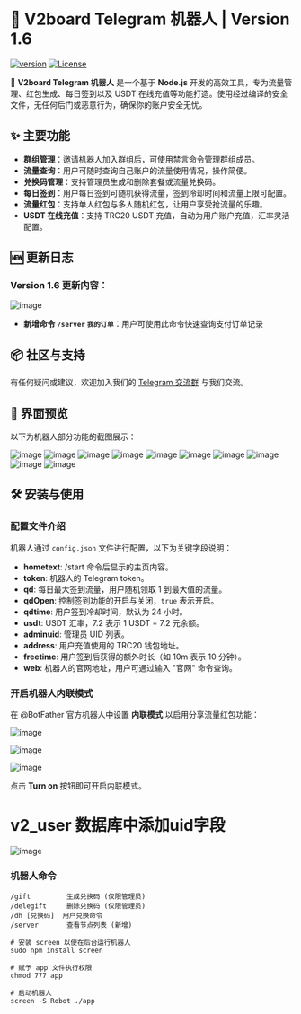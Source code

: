 # 🌟 V2board Telegram 机器人 | Version 1.6

[![version](https://img.shields.io/badge/version-1.6-brightgreen)](https://github.com/Mini0001/-v2board-Telegram-) [![License](https://img.shields.io/badge/license-MIT-blue.svg)](LICENSE)

🚀 **V2board Telegram 机器人** 是一个基于 **Node.js** 开发的高效工具，专为流量管理、红包生成、每日签到以及 USDT 在线充值等功能打造。使用经过编译的安全文件，无任何后门或恶意行为，确保你的账户安全无忧。

## ✨ 主要功能

- **群组管理**：邀请机器人加入群组后，可使用禁言命令管理群组成员。
- **流量查询**：用户可随时查询自己账户的流量使用情况，操作简便。
- **兑换码管理**：支持管理员生成和删除套餐或流量兑换码。
- **每日签到**：用户每日签到可随机获得流量，签到冷却时间和流量上限可配置。
- **流量红包**：支持单人红包与多人随机红包，让用户享受抢流量的乐趣。
- **USDT 在线充值**：支持 TRC20 USDT 充值，自动为用户账户充值，汇率灵活配置。

## 🆕 更新日志

### Version 1.6 更新内容：

![image](https://github.com/user-attachments/assets/ed12e861-2130-47c5-bdab-44b1e51751d4)

- **新增命令 `/server` `我的订单`**：用户可使用此命令快速查询支付订单记录

## 📦 社区与支持

有任何疑问或建议，欢迎加入我们的 [Telegram 交流群](https://t.me/+4IUsjeKgj04xNmRh) 与我们交流。

## 🎨 界面预览

以下为机器人部分功能的截图展示：

![image](https://github.com/user-attachments/assets/6e0eae20-c07b-4201-bdf4-2e8631953b2e)
![image](https://github.com/user-attachments/assets/dd29f430-c524-42ba-87d2-fa8a897b8479)
![image](https://github.com/user-attachments/assets/513ad55b-6e3b-45b8-bdb1-26827ac512f8)
![image](https://github.com/user-attachments/assets/be037d01-2000-4bb9-a605-e5893a31d15f)
![image](https://github.com/user-attachments/assets/f7bd9a48-b8d9-4133-b68d-15bc371f8ebe)
![image](https://github.com/user-attachments/assets/aabb43b1-4a0d-4585-afd5-d7c85fb0da35)
![image](https://github.com/user-attachments/assets/a95175d9-1ab3-4374-9cd1-1130faba30de)
![image](https://github.com/user-attachments/assets/bab295d5-6e44-499c-8c1d-4055c643030a)
![image](https://github.com/user-attachments/assets/753c2f83-78fd-4334-84d6-0fdb53a31d96)
![image](https://github.com/user-attachments/assets/3945f26e-88fb-493d-8309-0fb4dd3bd519)

## 🛠️ 安装与使用

### 配置文件介绍

机器人通过 `config.json` 文件进行配置，以下为关键字段说明：

- **hometext**: /start 命令后显示的主页内容。
- **token**: 机器人的 Telegram token。
- **qd**: 每日最大签到流量，用户随机领取 1 到最大值的流量。
- **qdOpen**: 控制签到功能的开启与关闭，`true` 表示开启。
- **qdtime**: 用户签到冷却时间，默认为 24 小时。
- **usdt**: USDT 汇率，7.2 表示 1 USDT = 7.2 元余额。
- **adminuid**: 管理员 UID 列表。
- **address**: 用户充值使用的 TRC20 钱包地址。
- **freetime**: 用户签到后获得的额外时长（如 10m 表示 10 分钟）。
- **web**: 机器人的官网地址，用户可通过输入 "官网" 命令查询。

### 开启机器人内联模式

在 @BotFather 官方机器人中设置 **内联模式** 以启用分享流量红包功能：

![image](https://github.com/user-attachments/assets/fb594680-b48c-4bcd-805f-6965e94c38d2)

![image](https://github.com/user-attachments/assets/e8b8e191-e4ec-43ea-8473-57474b4a5e1b)

![image](https://github.com/user-attachments/assets/99582514-5a18-4c3e-b8e2-ffb521c48497)

点击 **Turn on** 按钮即可开启内联模式。


# v2_user 数据库中添加uid字段
![image](https://github.com/user-attachments/assets/594b251e-1b05-4365-9ee5-f0a6705dcf58)

### 机器人命令

```plaintext
/gift         生成兑换码 (仅限管理员)
/delegift     删除兑换码 (仅限管理员)
/dh [兑换码]  用户兑换命令
/server       查看节点列表 (新增)

# 安装 screen 以便在后台运行机器人
sudo npm install screen

# 赋予 app 文件执行权限
chmod 777 app

# 启动机器人
screen -S Robot ./app
